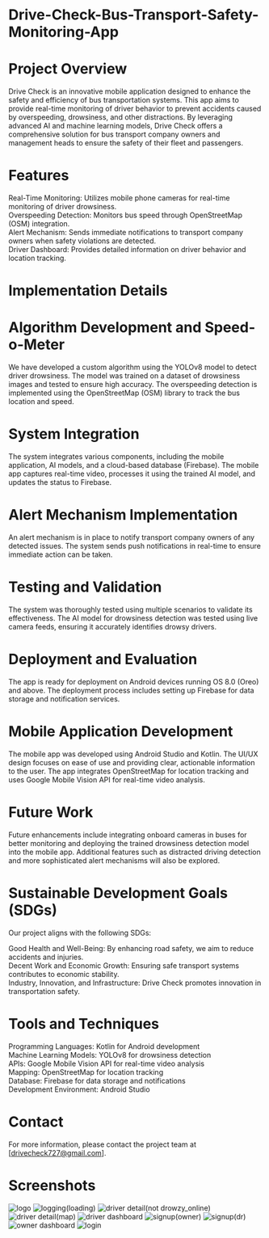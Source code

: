 # Drive-Check-Bus-Transport-Safety-Monitoring-App

# Project Overview
Drive Check is an innovative mobile application designed to enhance the safety and efficiency of bus transportation systems. This app aims to provide real-time monitoring of driver behavior to prevent accidents caused by overspeeding, drowsiness, and other distractions. By leveraging advanced AI and machine learning models, Drive Check offers a comprehensive solution for bus transport company owners and management heads to ensure the safety of their fleet and passengers.

# Features
Real-Time Monitoring: Utilizes mobile phone cameras for real-time monitoring of driver drowsiness.<br>
Overspeeding Detection: Monitors bus speed through OpenStreetMap (OSM) integration.<br>
Alert Mechanism: Sends immediate notifications to transport company owners when safety violations are detected.<br>
Driver Dashboard: Provides detailed information on driver behavior and location tracking.<br>
# Implementation Details
# Algorithm Development and Speed-o-Meter
We have developed a custom algorithm using the YOLOv8 model to detect driver drowsiness. The model was trained on a dataset of drowsiness images and tested to ensure high accuracy. The overspeeding detection is implemented using the OpenStreetMap (OSM) library to track the bus location and speed.

# System Integration
The system integrates various components, including the mobile application, AI models, and a cloud-based database (Firebase). The mobile app captures real-time video, processes it using the trained AI model, and updates the status to Firebase.

# Alert Mechanism Implementation
An alert mechanism is in place to notify transport company owners of any detected issues. The system sends push notifications in real-time to ensure immediate action can be taken.

# Testing and Validation
The system was thoroughly tested using multiple scenarios to validate its effectiveness. The AI model for drowsiness detection was tested using live camera feeds, ensuring it accurately identifies drowsy drivers.

# Deployment and Evaluation
The app is ready for deployment on Android devices running OS 8.0 (Oreo) and above. The deployment process includes setting up Firebase for data storage and notification services.

# Mobile Application Development
The mobile app was developed using Android Studio and Kotlin. The UI/UX design focuses on ease of use and providing clear, actionable information to the user. The app integrates OpenStreetMap for location tracking and uses Google Mobile Vision API for real-time video analysis.

# Future Work
Future enhancements include integrating onboard cameras in buses for better monitoring and deploying the trained drowsiness detection model into the mobile app. Additional features such as distracted driving detection and more sophisticated alert mechanisms will also be explored.

# Sustainable Development Goals (SDGs)
Our project aligns with the following SDGs:

Good Health and Well-Being: By enhancing road safety, we aim to reduce accidents and injuries.<br>
Decent Work and Economic Growth: Ensuring safe transport systems contributes to economic stability.<br>
Industry, Innovation, and Infrastructure: Drive Check promotes innovation in transportation safety.<br>
# Tools and Techniques
Programming Languages: Kotlin for Android development<br>
Machine Learning Models: YOLOv8 for drowsiness detection<br>
APIs: Google Mobile Vision API for real-time video analysis<br>
Mapping: OpenStreetMap for location tracking<br>
Database: Firebase for data storage and notifications<br>
Development Environment: Android Studio<br>
# Contact
For more information, please contact the project team at [drivecheck727@gmail.com].
# Screenshots
![logo](https://github.com/user-attachments/assets/ee134ea0-3f2f-4a18-b6e0-f550af1f6340)
![logging(loading)](https://github.com/user-attachments/assets/4b786e5d-9fad-44c3-9a3f-d69c1808a2ea)
![driver detail(not drowzy_online)](https://github.com/user-attachments/assets/663fde95-878c-4994-b8a6-fb3d54adef99)
![driver detail(map)](https://github.com/user-attachments/assets/62c18644-0ad7-4e39-9690-8f4d3031f1ab)
![driver dashboard](https://github.com/user-attachments/assets/fde5c177-d049-4174-89c0-61b8c36c937c)
![signup(owner)](https://github.com/user-attachments/assets/51bd6165-d444-4149-8edc-45eeec3bfddb)
![signup(dr)](https://github.com/user-attachments/assets/d891c07f-24ec-4a5a-bc41-c45e3dc357aa)
![owner dashboard](https://github.com/user-attachments/assets/502c6338-2743-4c15-aaab-18b1c89850af)
![login](https://github.com/user-attachments/assets/1eb58248-81cd-4b4e-8503-4293675527ab)


